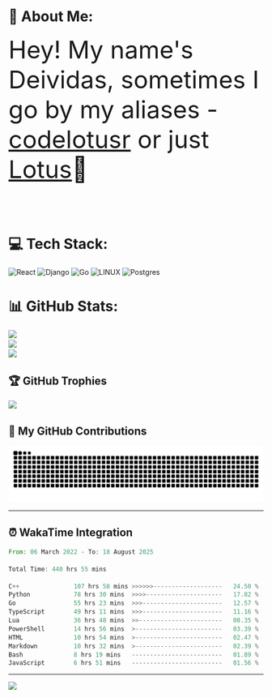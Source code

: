 # 💫 About Me:
<font size="8">Hey! My name's Deividas, sometimes I go by my aliases - [codelotusr](https://github.com/codelotusr) or just [Lotus](https://github.com/codelotusr)👋<br><br></font>

# 💻 Tech Stack:
![React](https://img.shields.io/badge/react-%2320232a.svg?style=plastic&logo=react&logoColor=%2361DAFB) ![Django](https://img.shields.io/badge/django-%23092E20.svg?style=plastic&logo=django&logoColor=white) ![Go](https://img.shields.io/badge/go-%2300ADD8.svg?style=plastic&logo=go&logoColor=white) ![LINUX](https://img.shields.io/badge/Linux-FCC624?style=plastic&logo=linux&logoColor=black) ![Postgres](https://img.shields.io/badge/postgres-%23316192.svg?style=plastic&logo=postgresql&logoColor=white)
# 📊 GitHub Stats:
![](https://github-readme-stats.vercel.app/api?username=codelotusr&theme=jolly&hide_border=false&include_all_commits=true&count_private=true)<br/>
![](https://github-readme-streak-stats.herokuapp.com/?user=codelotusr&theme=jolly&hide_border=false)<br/>
![](https://github-readme-stats.vercel.app/api/top-langs/?username=codelotusr&theme=jolly&hide_border=false&include_all_commits=true&count_private=true&layout=compact)

## 🏆 GitHub Trophies
![](https://github-profile-trophy.vercel.app/?username=codelotusr&theme=radical&no-frame=false&no-bg=false&margin-w=4)

## 🐍 My GitHub Contributions
<picture>
  <source
    media="(prefers-color-scheme: dark)"
    srcset="https://raw.githubusercontent.com/codelotusr/codelotusr/output/github-contribution-grid-snake-dark.svg"
  />
  <source
    media="(prefers-color-scheme: light)"
    srcset="https://raw.githubusercontent.com/codelotusr/codelotusr/output/github-contribution-grid-snake.svg"
  />
  <img
    alt="github contribution grid snake animation"
    src="https://raw.githubusercontent.com/codelotusr/codelotusr/output/github-contribution-grid-snake.svg"
  />
</picture>

---

## ⏰ WakaTime Integration
<!--START_SECTION:waka-->

```rust
From: 06 March 2022 - To: 18 August 2025

Total Time: 440 hrs 55 mins

C++               107 hrs 58 mins >>>>>>-------------------   24.50 %
Python            78 hrs 30 mins  >>>>---------------------   17.82 %
Go                55 hrs 23 mins  >>>----------------------   12.57 %
TypeScript        49 hrs 11 mins  >>>----------------------   11.16 %
Lua               36 hrs 48 mins  >>-----------------------   08.35 %
PowerShell        14 hrs 56 mins  >------------------------   03.39 %
HTML              10 hrs 54 mins  >------------------------   02.47 %
Markdown          10 hrs 32 mins  >------------------------   02.39 %
Bash              8 hrs 19 mins   -------------------------   01.89 %
JavaScript        6 hrs 51 mins   -------------------------   01.56 %
```

<!--END_SECTION:waka-->
---
[![](https://visitcount.itsvg.in/api?id=codelotusr&icon=0&color=6)](https://visitcount.itsvg.in)
